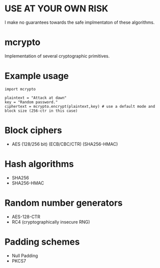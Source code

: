 # USE AT YOUR OWN RISK

I make no guarantees towards the safe implmentaton of these
algorithms.

# mcrypto

Implementation of several cryptographic primitives.

# Example usage

    import mcrypto

    plaintext = "Attack at dawn"
    key = "Random password."
    ciphertext = mcrypto.encrypt(plaintext,key) # use a default mode and block size (256-ctr in this case)

# Block ciphers

- AES (128/256 bit) (ECB/CBC/CTR) (SHA256-HMAC)

# Hash algorithms

- SHA256
- SHA256-HMAC

# Random number generators

- AES-128-CTR
- RC4 (cryptographically insecure RNG)

# Padding schemes

- Null Padding
- PKCS7


